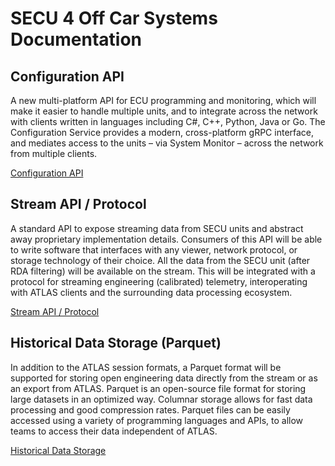 # SECU 4 Off Car Systems Documentation

## Configuration API
A new multi-platform API for ECU programming and monitoring, which will make it easier 
to handle multiple units, and to integrate across the network with clients written in 
languages including C#, C++, Python, Java or Go. The Configuration Service provides a 
modern, cross-platform gRPC interface, and mediates access to the units – via System 
Monitor – across the network from multiple clients. 

[Configuration API](configuration_api/index.md) 

## Stream API / Protocol
A standard API to expose streaming data from SECU units and abstract away proprietary
implementation details. Consumers of this API will be able to write software that 
interfaces with any viewer, network protocol, or storage technology of their choice. 
All the data from the SECU unit (after RDA filtering) will be available on the stream.
This will be integrated with a protocol for streaming engineering (calibrated) 
telemetry, interoperating with ATLAS clients and the surrounding data processing 
ecosystem.

[Stream API / Protocol](stream_api/index.md) 

## Historical Data Storage (Parquet)
In addition to the ATLAS session formats, a Parquet format will be supported for storing
open engineering data directly from the stream or as an export from ATLAS.
Parquet is an open-source file format for storing large datasets in an optimized way. 
Columnar storage allows for fast data processing and good compression rates. Parquet 
files can be easily accessed using a variety of programming languages and APIs, to allow
teams to access their data independent of ATLAS.

[Historical Data Storage](historic_data/index.md) 
